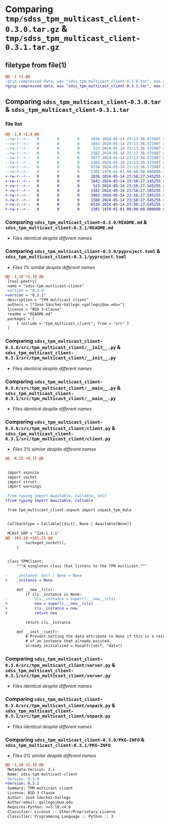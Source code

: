 # Comparing `tmp/sdss_tpm_multicast_client-0.3.0.tar.gz` & `tmp/sdss_tpm_multicast_client-0.3.1.tar.gz`

## filetype from file(1)

```diff
@@ -1 +1 @@
-gzip compressed data, was "sdss_tpm_multicast_client-0.3.0.tar", max compression
+gzip compressed data, was "sdss_tpm_multicast_client-0.3.1.tar", max compression
```

## Comparing `sdss_tpm_multicast_client-0.3.0.tar` & `sdss_tpm_multicast_client-0.3.1.tar`

### file list

```diff
@@ -1,8 +1,8 @@
--rw-r--r--   0        0        0     1836 2024-05-14 23:13:36.573907 sdss_tpm_multicast_client-0.3.0/README.md
--rw-r--r--   0        0        0     1842 2024-05-14 23:13:36.573907 sdss_tpm_multicast_client-0.3.0/pyproject.toml
--rw-r--r--   0        0        0      523 2024-05-14 23:13:36.573907 sdss_tpm_multicast_client-0.3.0/src/tpm_multicast_client/__init__.py
--rw-r--r--   0        0        0     1582 2024-05-14 23:13:36.573907 sdss_tpm_multicast_client-0.3.0/src/tpm_multicast_client/__main__.py
--rw-r--r--   0        0        0     3877 2024-05-14 23:13:36.573907 sdss_tpm_multicast_client-0.3.0/src/tpm_multicast_client/client.py
--rw-r--r--   0        0        0     1560 2024-05-14 23:13:36.573907 sdss_tpm_multicast_client-0.3.0/src/tpm_multicast_client/server.py
--rw-r--r--   0        0        0     6534 2024-05-14 23:13:36.573907 sdss_tpm_multicast_client-0.3.0/src/tpm_multicast_client/unpack.py
--rw-r--r--   0        0        0     2381 1970-01-01 00:00:00.000000 sdss_tpm_multicast_client-0.3.0/PKG-INFO
+-rw-r--r--   0        0        0     1836 2024-05-14 23:58:27.545255 sdss_tpm_multicast_client-0.3.1/README.md
+-rw-r--r--   0        0        0     1842 2024-05-14 23:58:27.545255 sdss_tpm_multicast_client-0.3.1/pyproject.toml
+-rw-r--r--   0        0        0      523 2024-05-14 23:58:27.545255 sdss_tpm_multicast_client-0.3.1/src/tpm_multicast_client/__init__.py
+-rw-r--r--   0        0        0     1582 2024-05-14 23:58:27.545255 sdss_tpm_multicast_client-0.3.1/src/tpm_multicast_client/__main__.py
+-rw-r--r--   0        0        0     3903 2024-05-14 23:58:27.545255 sdss_tpm_multicast_client-0.3.1/src/tpm_multicast_client/client.py
+-rw-r--r--   0        0        0     1560 2024-05-14 23:58:27.545255 sdss_tpm_multicast_client-0.3.1/src/tpm_multicast_client/server.py
+-rw-r--r--   0        0        0     6534 2024-05-14 23:58:27.545255 sdss_tpm_multicast_client-0.3.1/src/tpm_multicast_client/unpack.py
+-rw-r--r--   0        0        0     2381 1970-01-01 00:00:00.000000 sdss_tpm_multicast_client-0.3.1/PKG-INFO
```

### Comparing `sdss_tpm_multicast_client-0.3.0/README.md` & `sdss_tpm_multicast_client-0.3.1/README.md`

 * *Files identical despite different names*

### Comparing `sdss_tpm_multicast_client-0.3.0/pyproject.toml` & `sdss_tpm_multicast_client-0.3.1/pyproject.toml`

 * *Files 1% similar despite different names*

```diff
@@ -1,10 +1,10 @@
 [tool.poetry]
 name = "sdss-tpm-multicast-client"
-version = "0.3.0"
+version = "0.3.1"
 description = "TPM multicast client"
 authors = ["José Sánchez-Gallego <gallegoj@uw.edu>"]
 license = "BSD 3-Clause"
 readme = "README.md"
 packages = [
     { include = "tpm_multicast_client", from = "src" }
 ]
```

### Comparing `sdss_tpm_multicast_client-0.3.0/src/tpm_multicast_client/__init__.py` & `sdss_tpm_multicast_client-0.3.1/src/tpm_multicast_client/__init__.py`

 * *Files identical despite different names*

### Comparing `sdss_tpm_multicast_client-0.3.0/src/tpm_multicast_client/__main__.py` & `sdss_tpm_multicast_client-0.3.1/src/tpm_multicast_client/__main__.py`

 * *Files identical despite different names*

### Comparing `sdss_tpm_multicast_client-0.3.0/src/tpm_multicast_client/client.py` & `sdss_tpm_multicast_client-0.3.1/src/tpm_multicast_client/client.py`

 * *Files 3% similar despite different names*

```diff
@@ -8,15 +8,15 @@
 
 
 import asyncio
 import socket
 import struct
 import warnings
 
-from typing import Awaitable, Callable, Self
+from typing import Awaitable, Callable
 
 from tpm_multicast_client.unpack import unpack_tpm_data
 
 
 CallbackType = Callable[[dict], None | Awaitable[None]]
 
 MCAST_GRP = "224.1.1.1"
@@ -101,19 +101,21 @@
         sock=get_socket(),
     )
 
 
 class TPMClient:
     """A singleton class that listens to the TPM multicast."""
 
-    _instance: Self | None = None
+    _instance = None
 
     def __new__(cls):
         if cls._instance is None:
-            cls._instance = super().__new__(cls)
+            new = super().__new__(cls)
+            cls._instance = new
+            return new
 
         return cls._instance
 
     def __init__(self):
         # Prevent setting the data attribute to None if this is a reinitialisation
         # of an instance that already existed.
         already_initialized = hasattr(self, "data")
```

### Comparing `sdss_tpm_multicast_client-0.3.0/src/tpm_multicast_client/server.py` & `sdss_tpm_multicast_client-0.3.1/src/tpm_multicast_client/server.py`

 * *Files identical despite different names*

### Comparing `sdss_tpm_multicast_client-0.3.0/src/tpm_multicast_client/unpack.py` & `sdss_tpm_multicast_client-0.3.1/src/tpm_multicast_client/unpack.py`

 * *Files identical despite different names*

### Comparing `sdss_tpm_multicast_client-0.3.0/PKG-INFO` & `sdss_tpm_multicast_client-0.3.1/PKG-INFO`

 * *Files 0% similar despite different names*

```diff
@@ -1,10 +1,10 @@
 Metadata-Version: 2.1
 Name: sdss-tpm-multicast-client
-Version: 0.3.0
+Version: 0.3.1
 Summary: TPM multicast client
 License: BSD 3-Clause
 Author: José Sánchez-Gallego
 Author-email: gallegoj@uw.edu
 Requires-Python: >=3.10,<4.0
 Classifier: License :: Other/Proprietary License
 Classifier: Programming Language :: Python :: 3
```

